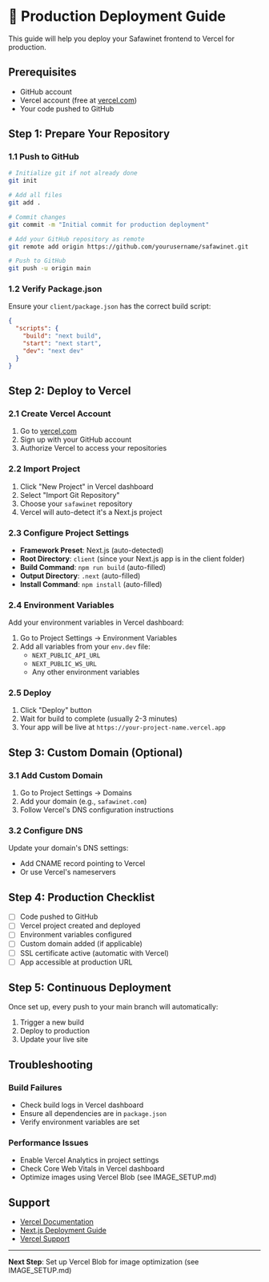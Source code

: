 # 🚀 Production Deployment Guide

This guide will help you deploy your Safawinet frontend to Vercel for production.

## Prerequisites

- GitHub account
- Vercel account (free at [vercel.com](https://vercel.com))
- Your code pushed to GitHub

## Step 1: Prepare Your Repository

### 1.1 Push to GitHub
```bash
# Initialize git if not already done
git init

# Add all files
git add .

# Commit changes
git commit -m "Initial commit for production deployment"

# Add your GitHub repository as remote
git remote add origin https://github.com/yourusername/safawinet.git

# Push to GitHub
git push -u origin main
```

### 1.2 Verify Package.json
Ensure your `client/package.json` has the correct build script:
```json
{
  "scripts": {
    "build": "next build",
    "start": "next start",
    "dev": "next dev"
  }
}
```

## Step 2: Deploy to Vercel

### 2.1 Create Vercel Account
1. Go to [vercel.com](https://vercel.com)
2. Sign up with your GitHub account
3. Authorize Vercel to access your repositories

### 2.2 Import Project
1. Click "New Project" in Vercel dashboard
2. Select "Import Git Repository"
3. Choose your `safawinet` repository
4. Vercel will auto-detect it's a Next.js project

### 2.3 Configure Project Settings
- **Framework Preset**: Next.js (auto-detected)
- **Root Directory**: `client` (since your Next.js app is in the client folder)
- **Build Command**: `npm run build` (auto-filled)
- **Output Directory**: `.next` (auto-filled)
- **Install Command**: `npm install` (auto-filled)

### 2.4 Environment Variables
Add your environment variables in Vercel dashboard:
1. Go to Project Settings → Environment Variables
2. Add all variables from your `env.dev` file:
   - `NEXT_PUBLIC_API_URL`
   - `NEXT_PUBLIC_WS_URL`
   - Any other environment variables

### 2.5 Deploy
1. Click "Deploy" button
2. Wait for build to complete (usually 2-3 minutes)
3. Your app will be live at `https://your-project-name.vercel.app`

## Step 3: Custom Domain (Optional)

### 3.1 Add Custom Domain
1. Go to Project Settings → Domains
2. Add your domain (e.g., `safawinet.com`)
3. Follow Vercel's DNS configuration instructions

### 3.2 Configure DNS
Update your domain's DNS settings:
- Add CNAME record pointing to Vercel
- Or use Vercel's nameservers

## Step 4: Production Checklist

- [ ] Code pushed to GitHub
- [ ] Vercel project created and deployed
- [ ] Environment variables configured
- [ ] Custom domain added (if applicable)
- [ ] SSL certificate active (automatic with Vercel)
- [ ] App accessible at production URL

## Step 5: Continuous Deployment

Once set up, every push to your main branch will automatically:
1. Trigger a new build
2. Deploy to production
3. Update your live site

## Troubleshooting

### Build Failures
- Check build logs in Vercel dashboard
- Ensure all dependencies are in `package.json`
- Verify environment variables are set

### Performance Issues
- Enable Vercel Analytics in project settings
- Check Core Web Vitals in Vercel dashboard
- Optimize images using Vercel Blob (see IMAGE_SETUP.md)

## Support

- [Vercel Documentation](https://vercel.com/docs)
- [Next.js Deployment Guide](https://nextjs.org/docs/deployment)
- [Vercel Support](https://vercel.com/support)

---

**Next Step**: Set up Vercel Blob for image optimization (see IMAGE_SETUP.md)
